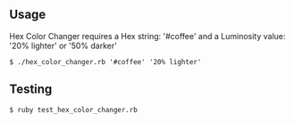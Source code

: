 ## Usage

Hex Color Changer requires a Hex string: '#coffee' and a Luminosity value: '20% lighter' or '50% darker'

    $ ./hex_color_changer.rb '#coffee' '20% lighter'

## Testing

    $ ruby test_hex_color_changer.rb

